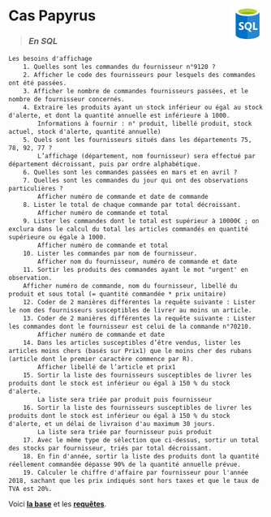 # **Cas Papyrus** <img align="right" src="../../src/img/SQL.png" alt="SQL" title="Struured Query Language" widht="auto" height="64px">

> ### ***En SQL***

    Les besoins d'affichage
        1. Quelles sont les commandes du fournisseur n°9120 ?
        2. Afficher le code des fournisseurs pour lesquels des commandes ont été passées.
        3. Afficher le nombre de commandes fournisseurs passées, et le nombre de fournisseur concernés.
        4. Extraire les produits ayant un stock inférieur ou égal au stock d'alerte, et dont la quantité annuelle est inférieure à 1000.
            Informations à fournir : n° produit, libellé produit, stock actuel, stock d'alerte, quantité annuelle)
        5. Quels sont les fournisseurs situés dans les départements 75, 78, 92, 77 ?
            L’affichage (département, nom fournisseur) sera effectué par département décroissant, puis par ordre alphabétique.
        6. Quelles sont les commandes passées en mars et en avril ?
        7. Quelles sont les commandes du jour qui ont des observations particulières ?
            Afficher numéro de commande et date de commande
        8. Lister le total de chaque commande par total décroissant.
            Afficher numéro de commande et total
        9. Lister les commandes dont le total est supérieur à 10000€ ; on exclura dans le calcul du total les articles commandés en quantité supérieure ou égale à 1000.
            Afficher numéro de commande et total
        10. Lister les commandes par nom de fournisseur.
            Afficher nom du fournisseur, numéro de commande et date
        11. Sortir les produits des commandes ayant le mot "urgent' en observation.
        Afficher numéro de commande, nom du fournisseur, libellé du produit et sous total (= quantité commandée * prix unitaire)
        12. Coder de 2 manières différentes la requête suivante : Lister le nom des fournisseurs susceptibles de livrer au moins un article.
        13. Coder de 2 manières différentes la requête suivante : Lister les commandes dont le fournisseur est celui de la commande n°70210.
            Afficher numéro de commande et date
        14. Dans les articles susceptibles d’être vendus, lister les articles moins chers (basés sur Prix1) que le moins cher des rubans (article dont le premier caractère commence par R).
            Afficher libellé de l’article et prix1
        15. Sortir la liste des fournisseurs susceptibles de livrer les produits dont le stock est inférieur ou égal à 150 % du stock d'alerte.
            La liste sera triée par produit puis fournisseur
        16. Sortir la liste des fournisseurs susceptibles de livrer les produits dont le stock est inférieur ou égal à 150 % du stock d'alerte, et un délai de livraison d'au maximum 30 jours.
            La liste sera triée par fournisseur puis produit
        17. Avec le même type de sélection que ci-dessus, sortir un total des stocks par fournisseur, triés par total décroissant.
        18. En fin d'année, sortir la liste des produits dont la quantité réellement commandée dépasse 90% de la quantité annuelle prévue.
        19. Calculer le chiffre d'affaire par fournisseur pour l'année 2018, sachant que les prix indiqués sont hors taxes et que le taux de TVA est 20%.


Voici **[la base](papyrus_complet.sql)** et les **[requêtes](papyrusRequête.sql)**.
